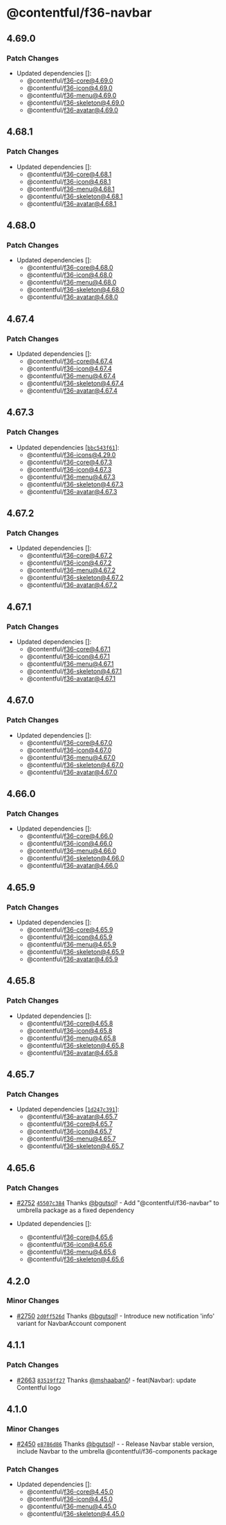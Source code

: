 # @contentful/f36-navbar

## 4.69.0

### Patch Changes

- Updated dependencies []:
  - @contentful/f36-core@4.69.0
  - @contentful/f36-icon@4.69.0
  - @contentful/f36-menu@4.69.0
  - @contentful/f36-skeleton@4.69.0
  - @contentful/f36-avatar@4.69.0

## 4.68.1

### Patch Changes

- Updated dependencies []:
  - @contentful/f36-core@4.68.1
  - @contentful/f36-icon@4.68.1
  - @contentful/f36-menu@4.68.1
  - @contentful/f36-skeleton@4.68.1
  - @contentful/f36-avatar@4.68.1

## 4.68.0

### Patch Changes

- Updated dependencies []:
  - @contentful/f36-core@4.68.0
  - @contentful/f36-icon@4.68.0
  - @contentful/f36-menu@4.68.0
  - @contentful/f36-skeleton@4.68.0
  - @contentful/f36-avatar@4.68.0

## 4.67.4

### Patch Changes

- Updated dependencies []:
  - @contentful/f36-core@4.67.4
  - @contentful/f36-icon@4.67.4
  - @contentful/f36-menu@4.67.4
  - @contentful/f36-skeleton@4.67.4
  - @contentful/f36-avatar@4.67.4

## 4.67.3

### Patch Changes

- Updated dependencies [[`bbc543f61`](https://github.com/contentful/forma-36/commit/bbc543f6119848dc493b6246960cd3d9f90629bf)]:
  - @contentful/f36-icons@4.29.0
  - @contentful/f36-core@4.67.3
  - @contentful/f36-icon@4.67.3
  - @contentful/f36-menu@4.67.3
  - @contentful/f36-skeleton@4.67.3
  - @contentful/f36-avatar@4.67.3

## 4.67.2

### Patch Changes

- Updated dependencies []:
  - @contentful/f36-core@4.67.2
  - @contentful/f36-icon@4.67.2
  - @contentful/f36-menu@4.67.2
  - @contentful/f36-skeleton@4.67.2
  - @contentful/f36-avatar@4.67.2

## 4.67.1

### Patch Changes

- Updated dependencies []:
  - @contentful/f36-core@4.67.1
  - @contentful/f36-icon@4.67.1
  - @contentful/f36-menu@4.67.1
  - @contentful/f36-skeleton@4.67.1
  - @contentful/f36-avatar@4.67.1

## 4.67.0

### Patch Changes

- Updated dependencies []:
  - @contentful/f36-core@4.67.0
  - @contentful/f36-icon@4.67.0
  - @contentful/f36-menu@4.67.0
  - @contentful/f36-skeleton@4.67.0
  - @contentful/f36-avatar@4.67.0

## 4.66.0

### Patch Changes

- Updated dependencies []:
  - @contentful/f36-core@4.66.0
  - @contentful/f36-icon@4.66.0
  - @contentful/f36-menu@4.66.0
  - @contentful/f36-skeleton@4.66.0
  - @contentful/f36-avatar@4.66.0

## 4.65.9

### Patch Changes

- Updated dependencies []:
  - @contentful/f36-core@4.65.9
  - @contentful/f36-icon@4.65.9
  - @contentful/f36-menu@4.65.9
  - @contentful/f36-skeleton@4.65.9
  - @contentful/f36-avatar@4.65.9

## 4.65.8

### Patch Changes

- Updated dependencies []:
  - @contentful/f36-core@4.65.8
  - @contentful/f36-icon@4.65.8
  - @contentful/f36-menu@4.65.8
  - @contentful/f36-skeleton@4.65.8
  - @contentful/f36-avatar@4.65.8

## 4.65.7

### Patch Changes

- Updated dependencies [[`1d247c391`](https://github.com/contentful/forma-36/commit/1d247c39160efe4b88bf2fe2ec2f852309c33afc)]:
  - @contentful/f36-avatar@4.65.7
  - @contentful/f36-core@4.65.7
  - @contentful/f36-icon@4.65.7
  - @contentful/f36-menu@4.65.7
  - @contentful/f36-skeleton@4.65.7

## 4.65.6

### Patch Changes

- [#2752](https://github.com/contentful/forma-36/pull/2752) [`45507c384`](https://github.com/contentful/forma-36/commit/45507c3841441ddf2e7de311520cefc96ee2f8ec) Thanks [@bgutsol](https://github.com/bgutsol)! - Add "@contentful/f36-navbar" to umbrella package as a fixed dependency

- Updated dependencies []:
  - @contentful/f36-core@4.65.6
  - @contentful/f36-icon@4.65.6
  - @contentful/f36-menu@4.65.6
  - @contentful/f36-skeleton@4.65.6

## 4.2.0

### Minor Changes

- [#2750](https://github.com/contentful/forma-36/pull/2750) [`2d0ff526d`](https://github.com/contentful/forma-36/commit/2d0ff526df37e62525ce47000fc4f48319c9faf5) Thanks [@bgutsol](https://github.com/bgutsol)! - Introduce new notification 'info' variant for NavbarAccount component

## 4.1.1

### Patch Changes

- [#2663](https://github.com/contentful/forma-36/pull/2663) [`83519ff27`](https://github.com/contentful/forma-36/commit/83519ff273b358ed4a97a865254426f9f24cf660) Thanks [@mshaaban0](https://github.com/mshaaban0)! - feat(Navbar): update Contentful logo

## 4.1.0

### Minor Changes

- [#2450](https://github.com/contentful/forma-36/pull/2450) [`e8786d86`](https://github.com/contentful/forma-36/commit/e8786d86ba2e711509a26196f180035953b0edb6) Thanks [@bgutsol](https://github.com/bgutsol)! - - Release Navbar stable version, include Navbar to the umbrella @contentful/f36-components package

### Patch Changes

- Updated dependencies []:
  - @contentful/f36-core@4.45.0
  - @contentful/f36-icon@4.45.0
  - @contentful/f36-menu@4.45.0
  - @contentful/f36-skeleton@4.45.0
